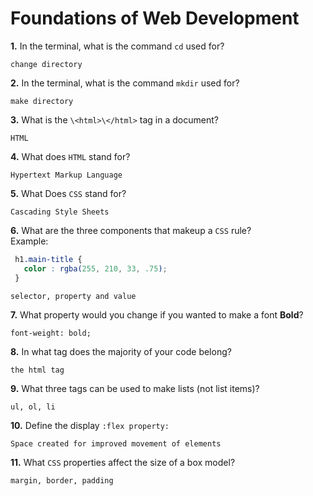 # Foundations of Web Development

**1.** In the terminal, what is the command `cd` used for?
```
change directory
```

**2.** In the terminal, what is the command `mkdir` used for?
<!-- enter you answer in the space below -->
```
make directory
```

**3.** What is the `\<html>\</html>` tag in a document?
<!-- enter you answer in the space below -->
```
HTML
```

**4.** What does `HTML` stand for?
<!-- enter you answer in the space below -->
```
Hypertext Markup Language
```

**5.** What Does `CSS` stand for?
<!-- enter you answer in the space below -->
```
Cascading Style Sheets
```

**6.** What are the three components that makeup a `CSS` rule? <br> Example:
```css
 h1.main-title {
   color : rgba(255, 210, 33, .75);
 }
```
<!-- enter you answer in the space below -->
```
selector, property and value
```

**7.** What property would you change if you wanted to make a font **Bold**?
<!-- enter you answer in the space below -->
```
font-weight: bold;
```

**8.** In what tag does the majority of your code belong?
<!-- enter you answer in the space below -->
```
the html tag
```

**9.** What three tags can be used to make lists (not list items)?
<!-- enter you answer in the space below -->
```
ul, ol, li
```

**10.** Define the display `:flex property:`
<!-- enter you answer in the space below -->
```
Space created for improved movement of elements
```

**11.** What `CSS` properties affect the size of a box model?
<!-- enter you answer in the space below -->
```
margin, border, padding 
```